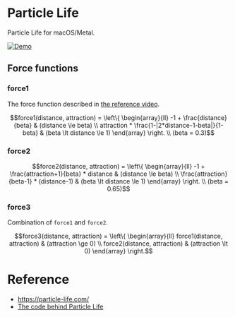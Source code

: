 # Particle Life

Particle Life for macOS/Metal.

[![Demo](https://img.youtube.com/vi/sMCg2N1tcBA/0.jpg)](https://www.youtube.com/watch?v=sMCg2N1tcBA)

## Force functions

### force1

The force function described in [the reference video](https://youtu.be/scvuli-zcRc?si=QMxci6VO3pppf4lN).

```math
force1(distance, attraction) = \left\{
\begin{array}{ll}
-1 + \frac{distance}{beta} & (distance \le beta) \\
attraction * \frac{1-|2*distance-1-beta|}{1-beta} & (beta \lt distance \le 1)
\end{array}
\right.
\\
(beta = 0.3)
```

### force2

```math
force2(distance, attraction) = \left\{
\begin{array}{ll}
-1 + \frac{attraction+1}{beta} * distance & (distance \le beta) \\
\frac{attraction}{beta-1} * (distance-1) & (beta \lt distance \le 1)
\end{array}
\right.
\\
(beta = 0.65)
```

### force3

Combination of `force1` and `force2`.

```math
force3(distance, attraction) = \left\{
\begin{array}{ll}
force1(distance, attraction) & (attraction \ge 0) \\
force2(distance, attraction) & (attraction \lt 0)
\end{array}
\right.
```

# Reference 
- https://particle-life.com/
- [The code behind Particle Life](https://youtu.be/scvuli-zcRc?si=QMxci6VO3pppf4lN)
